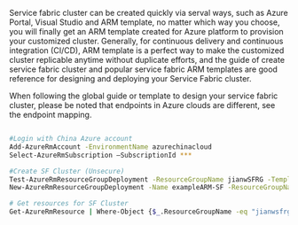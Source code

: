 


Service fabric cluster can be created quickly via serval ways, such as Azure Portal, Visual Studio and ARM template, no matter which way you choose, you will finally get an ARM template created for Azure platform to provision your customized cluster. Generally, for continuous delivery and continuous integration (CI/CD), ARM template is a perfect way to make the customized cluster replicable anytime
without duplicate efforts, and the guide of create service fabric cluster and popular service fabric ARM templates are good reference for designing and deploying your Service Fabric cluster.

When following the global guide or template to design your service fabric cluster, please be noted that endpoints in Azure clouds are different, see the endpoint mapping.




```sh

#Login with China Azure account
Add-AzureRmAccount -EnvironmentName azurechinacloud 
Select-AzureRmSubscription –SubscriptionId ***

#Create SF Cluster (Unsecure)
Test-AzureRmResourceGroupDeployment -ResourceGroupName jianwSFRG -TemplateFile ".\azuredeploy.json" -TemplateParameterFile ".\azuredeploy.parameters.json" 
New-AzureRmResourceGroupDeployment -Name exampleARM-SF -ResourceGroupName jianwSFRG -TemplateFile ".\azuredeploy.json" -TemplateParameterFile ".\azuredeploy.parameters.json" 

# Get resources for SF Cluster
Get-AzureRmResource | Where-Object {$_.ResourceGroupName -eq "jianwsfrgbj"}

```
